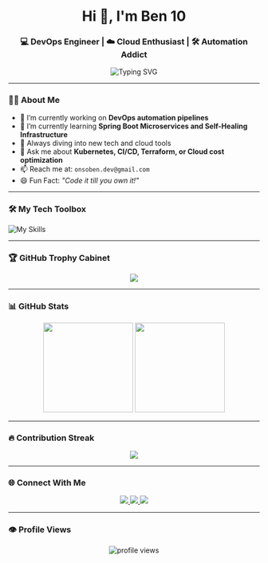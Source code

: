 <h1 align="center">Hi 👋, I'm Ben 10</h1>

<h3 align="center">💻 DevOps Engineer | ☁️ Cloud Enthusiast | 🛠️ Automation Addict</h3>

<p align="center">
  <img src="https://readme-typing-svg.demolab.com?font=Fira+Code&size=24&pause=1000&color=58A6FF&center=true&vCenter=true&width=600&lines=DevOps+%7C+Cloud+%7C+Automation;Building+CI%2FCD+pipelines+like+a+ninja;Always+learning+new+technologies" alt="Typing SVG" />
</p>

---

### 👨‍💻 About Me

- 🔭 I’m currently working on **DevOps automation pipelines**
- 🌱 I’m currently learning **Spring Boot Microservices and Self-Healing Infrastructure**
- 🧠 Always diving into new tech and cloud tools
- 💬 Ask me about **Kubernetes, CI/CD, Terraform, or Cloud cost optimization**
- 📫 Reach me at: `onsoben.dev@gmail.com`
- 😄 Fun Fact: *"Code it till you own it!"*

---

### 🛠️ My Tech Toolbox

![My Skills](https://skillicons.dev/icons?i=docker,kubernetes,jenkins,aws,gcp,terraform,ansible,helm,prometheus,grafana,git,github,linux,bash,java,python)

---

### 🏆 GitHub Trophy Cabinet

<p align="center">
  <img src="https://github-profile-trophy.vercel.app/?username=jessiebrownleo&theme=tokyonight&no-bg=true&no-frame=true&row=1&margin-w=10" />
</p>

---

### 📊 GitHub Stats

<p align="center">
  <img src="https://github-readme-stats.vercel.app/api?username=jessiebrownleo&show_icons=true&theme=radical&hide_border=true" height="180"/>
  <img src="https://github-readme-stats.vercel.app/api/top-langs/?username=jessiebrownleo&layout=compact&theme=radical&hide_border=true" height="180"/>
</p>

---

### 🔥 Contribution Streak

<p align="center">
  <img src="https://streak-stats.demolab.com?user=jessiebrownleo&theme=tokyonight&hide_border=true"/>
</p>

---

### 🌐 Connect With Me

<p align="center">
  <a href="https://facebook.com/on.soben.devops" target="_blank">
    <img src="https://img.shields.io/badge/Facebook-1877F2?style=for-the-badge&logo=facebook&logoColor=white" />
  </a>
  <a href="https://t.me/onsoben" target="_blank">
    <img src="https://img.shields.io/badge/Telegram-26A5E4?style=for-the-badge&logo=telegram&logoColor=white" />
  </a>
  <a href="mailto:onsoben.dev@gmail.com">
    <img src="https://img.shields.io/badge/Gmail-red?style=for-the-badge&logo=gmail&logoColor=white" />
  </a>
</p>

---

### 👁️ Profile Views

<p align="center">
  <img src="https://komarev.com/ghpvc/?username=jessiebrownleo&label=Profile+Views&color=0e75b6&style=flat" alt="profile views" />
</p>
